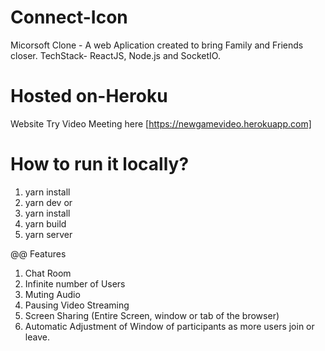 # Connect-Icon

Micorsoft Clone - A web Aplication created to bring Family and Friends closer.
TechStack- ReactJS, Node.js and SocketIO.

# Hosted on-Heroku

Website
Try Video Meeting here [https://newgamevideo.herokuapp.com]

# How to run it locally?

1. yarn install
2. yarn dev
   or
3. yarn install
4. yarn build
5. yarn server

@@ Features

1. Chat Room
2. Infinite number of Users
3. Muting Audio
4. Pausing Video Streaming
5. Screen Sharing (Entire Screen, window or tab of the browser)
6. Automatic Adjustment of Window of participants as more users join or leave.
